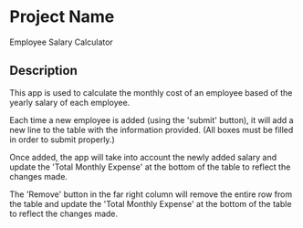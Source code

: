 # Project Name

Employee Salary Calculator

## Description

This app is used to calculate the monthly cost of an employee based of the yearly salary of each employee.

Each time a new employee is added (using the 'submit' button), it will add a new line to the table with the information provided. (All boxes must be filled in order to submit properly.)

Once added, the app will take into account the newly added salary and update the 'Total Monthly Expense' at the bottom of the table to reflect the changes made.

The 'Remove' button in the far right column will remove the entire row from the table and update the 'Total Monthly Expense' at the bottom of the table to reflect the changes made.